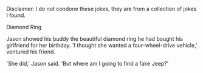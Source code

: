 Disclaimer: I do not condone these jokes, they are from a collection of jokes I found.

Diamond Ring

Jason showed his buddy the beautiful diamond ring he had bought his girlfriend for her birthday. 'I thought she wanted a four-wheel-drive vehicle,' ventured his friend.

'She did,' Jason said. 'But where am I going to find a fake Jeep?'

